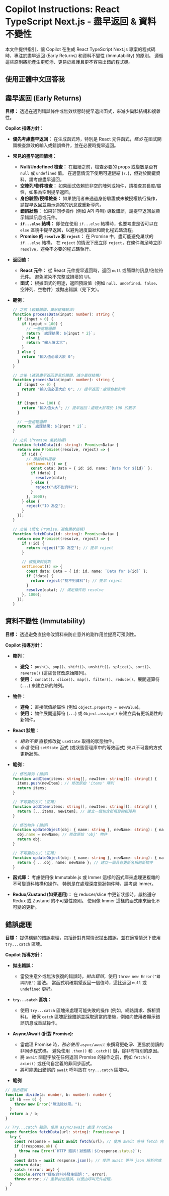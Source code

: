# Copilot Instructions: React TypeScript Next.js - 盡早返回 & 資料不變性

本文件提供指引，讓 Copilot 在生成 React TypeScript Next.js 專案的程式碼時，專注於盡早返回 (Early Returns) 和資料不變性 (Immutability) 的原則。 遵循這些原則將能產生更乾淨、更易於維護且更不容易出錯的程式碼。

## 使用正體中文回答我

## 盡早返回 (Early Returns)

**目標：** 透過在遇到錯誤條件或無效狀態時提早退出函式，來減少巢狀結構和複雜性。

**Copilot 指導方針：**

*   **優先考慮盡早返回：** 在生成函式時，特別是 React 元件函式，*務必* 在函式開頭檢查無效的輸入或錯誤條件，並在必要時提早返回。

*   **常見的盡早返回情境：**
    *   **Null/Undefined 檢查：** 在繼續之前，檢查必要的 props 或變數是否有 `null` 或 `undefined` 值。 在適當情況下使用可選鏈結 (`?.`)，但對於關鍵資料，請考慮盡早返回。
    *   **空陣列/物件檢查：** 如果函式依賴於非空的陣列或物件，請檢查其長度/屬性，如果為空則提早返回。
    *   **身份驗證/授權檢查：** 如果使用者未通過身份驗證或未被授權執行操作，請提早返回並顯示適當的訊息或重新導向。
    *   **錯誤狀態：** 如果非同步操作 (例如 API 呼叫) 導致錯誤，請提早返回並顯示錯誤訊息或元件。
    *   **`if...else` 結構：** 即使在使用 `if...else` 結構時，也要考慮是否可以在 `else` 區塊中提早返回，以避免過度巢狀和簡化程式碼流程。
    *   **Promise 的 `resolve` 和 `reject`：** 在 Promise 中，盡可能避免巢狀的 `if...else` 結構。 在 `reject` 的情況下應立即 `reject`，在條件滿足時立即 `resolve`，避免不必要的程式碼執行。

*   **返回值：**

    *   **React 元件：** 從 React 元件提早返回時，返回 `null` 或簡單的訊息/佔位符元件。 避免渲染不完整或損壞的 UI。
    *   **函式：** 根據函式的用途，返回預設值（例如 `null`、`undefined`、`false`、空陣列、空物件）或拋出錯誤（見下文）。

*   **範例：**

    ```typescript
    // 之前 (較難閱讀，巢狀結構較深)
    function processData(input: number): string {
      if (input > 0) {
        if (input < 100) {
          // 一些處理邏輯
          return `處理結果: ${input * 2}`;
        } else {
          return "輸入值太大";
        }
      } else {
        return "輸入值必須大於 0";
      }
    }

    // 之後 (透過盡早返回更易於閱讀，減少巢狀結構)
    function processData(input: number): string {
      if (input <= 0) {
        return "輸入值必須大於 0"; // 提早返回：處理負數和零
      }

      if (input >= 100) {
        return "輸入值太大"; // 提早返回：處理大於等於 100 的數字
      }

      // 一些處理邏輯
      return `處理結果: ${input * 2}`;
    }

    // 之前 (Promise 巢狀結構)
    function fetchData(id: string): Promise<Data> {
      return new Promise((resolve, reject) => {
        if (id) {
          // 模擬資料提取
          setTimeout(() => {
            const data: Data = { id: id, name: `Data for ${id}` };
            if (data) {
              resolve(data);
            } else {
              reject("找不到資料");
            }
          }, 1000);
        } else {
          reject("ID 為空");
        }
      });
    }

    // 之後 (簡化 Promise，避免巢狀結構)
    function fetchData(id: string): Promise<Data> {
      return new Promise((resolve, reject) => {
        if (!id) {
          return reject("ID 為空"); // 提早 reject
        }

        // 模擬資料提取
        setTimeout(() => {
          const data: Data = { id: id, name: `Data for ${id}` };
          if (!data) {
            return reject("找不到資料"); // 提早 reject
          }
          resolve(data); // 滿足條件則 resolve
        }, 1000);
      });
    }
    ```

## 資料不變性 (Immutability)

**目標：** 透過避免直接修改資料來防止意外的副作用並提高可預測性。

**Copilot 指導方針：**

*   **陣列：**

    *   **避免：** `push()`、`pop()`、`shift()`、`unshift()`、`splice()`、`sort()`、`reverse()` (這些會修改原始陣列)。
    *   **使用：** `concat()`、`slice()`、`map()`、`filter()`、`reduce()`、展開運算符 (`...`) 來建立新的陣列。

*   **物件：**

    *   **避免：** 直接賦值給屬性 (例如 `object.property = newValue`)。
    *   **使用：** 物件展開運算符 (`...`) 或 `Object.assign()` 來建立具有更新屬性的新物件。

*   **React 狀態：**

    *   *絕對不要* 直接修改從 `useState` 取得的狀態物件。
    *   *永遠* 使用 `setState` 函式 (或狀態管理庫中的等效函式) 來以不可變的方式更新狀態。

*   **範例：**

    ```typescript
    // 修改陣列 (錯誤)
    function addItem(items: string[], newItem: string[]): string[] {
      items.push(newItem); // 修改原始 'items' 陣列
      return items;
    }

    // 不可變的方式 (正確)
    function addItem(items: string[], newItem: string[]): string[] {
      return [...items, newItem]; // 建立一個包含新項目的新陣列
    }

    // 修改物件 (錯誤)
    function updateObject(obj: { name: string }, newName: string): { name: string } {
      obj.name = newName; // 修改原始 'obj' 物件
      return obj;
    }

    // 不可變的方式 (正確)
    function updateObject(obj: { name: string }, newName: string): { name: string } {
      return { ...obj, name: newName }; // 建立一個具有更新名稱的新物件
    }
    ```

*   **函式庫：** 考慮使用像 Immutable.js 或 Immer 這樣的函式庫來處理更複雜的不可變資料結構和操作。 特別是在處理深度巢狀物件時，請考慮 Immer。

*   **Redux/Zustand (如果適用)：** 在 reducer/slice 中更新狀態時，嚴格遵守 Redux 或 Zustand 的不可變性原則。 使用像 Immer 這樣的函式庫來簡化不可變的更新。

## 錯誤處理

**目標：** 提供穩健的錯誤處理，包括針對異常情況拋出錯誤，並在適當情況下使用 `try...catch` 區塊。

**Copilot 指導方針：**

*   **拋出錯誤：**
    *   當發生意外或無法恢復的錯誤時，*拋出錯誤*，使用 `throw new Error("錯誤訊息")` 語法。 當函式明確期望返回一個值時，這比返回 `null` 或 `undefined` 更好。

*   **`try...catch` 區塊：**
    *   使用 `try...catch` 區塊來處理可能失敗的操作 (例如，網路請求、解析資料)。 確保 `catch` 區塊記錄錯誤並採取適當的措施，例如向使用者顯示錯誤訊息或重試操作。

*   **Async/Await (針對 Promise):**
    *   當處理 Promise 時，*務必使用 `async/await`* 來撰寫更乾淨、更易於閱讀的非同步程式碼。 避免使用 `.then()` 和 `.catch()` 鏈，除非有特別的原因。
    *   將 `await` 關鍵字放在任何返回 Promise 的操作之前，例如 `fetch()`、`axios()` 或任何自定義的非同步函式。
    *   將可能拋出錯誤的 `await` 呼叫放在 `try...catch` 區塊中。

*   **範例**
```typescript
// 拋出錯誤
function divide(a: number, b: number): number {
  if (b === 0) {
    throw new Error("無法除以零。");
  }
  return a / b;
}

// Try...catch 範例，使用 async/await 處理 Promise
async function fetchData(url: string): Promise<any> {
  try {
    const response = await await fetch(url); // 使用 await 等待 fetch 完成
    if (!response.ok) {
      throw new Error(`HTTP 錯誤！狀態碼：${response.status}`);
    }
    const data = await response.json(); // 使用 await 等待 json 解析完成
    return data;
  } catch (error: any) {
    console.error("提取資料時發生錯誤：", error);
    throw error; // 重新拋出錯誤，以便由呼叫元件處理。
  }
}